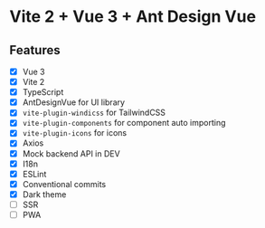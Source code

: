 # Vite 2 + Vue 3 + Ant Design Vue

## Features

- [x] Vue 3
- [x] Vite 2
- [x] TypeScript
- [x] AntDesignVue for UI library
- [x] `vite-plugin-windicss` for TailwindCSS
- [x] `vite-plugin-components` for component auto importing
- [x] `vite-plugin-icons` for icons
- [x] Axios
- [x] Mock backend API in DEV
- [x] I18n
- [x] ESLint
- [x] Conventional commits
- [x] Dark theme
- [ ] SSR
- [ ] PWA
